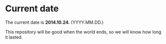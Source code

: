 # Current date

The current date is **2014.10.24.** (YYYY.MM.DD.)

This repository will be good when the world ends, so we will know how long it lasted.